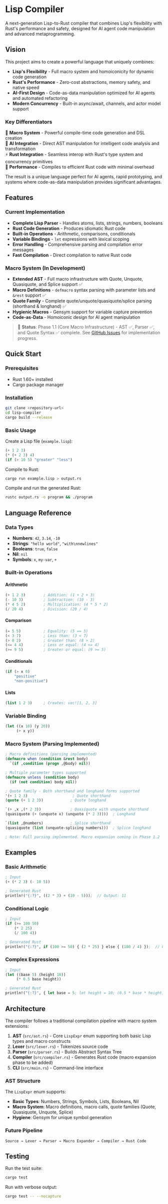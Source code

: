 # Lisp Compiler

A next-generation Lisp-to-Rust compiler that combines Lisp's flexibility with Rust's performance and safety, designed for AI agent code manipulation and advanced metaprogramming.

## Vision

This project aims to create a powerful language that uniquely combines:

- **Lisp's Flexibility** - Full macro system and homoiconicity for dynamic code generation
- **Rust's Performance** - Zero-cost abstractions, memory safety, and native speed  
- **AI-First Design** - Code-as-data manipulation optimized for AI agents and automated refactoring
- **Modern Concurrency** - Built-in async/await, channels, and actor model support

### Key Differentiators

🔧 **Macro System** - Powerful compile-time code generation and DSL creation  
🤖 **AI Integration** - Direct AST manipulation for intelligent code analysis and transformation  
⚡ **Rust Integration** - Seamless interop with Rust's type system and concurrency primitives  
🚀 **Performance** - Compiles to efficient Rust code with minimal overhead

The result is a unique language perfect for AI agents, rapid prototyping, and systems where code-as-data manipulation provides significant advantages.

## Features

### Current Implementation
- **Complete Lisp Parser** - Handles atoms, lists, strings, numbers, booleans
- **Rust Code Generation** - Produces idiomatic Rust code
- **Built-in Operations** - Arithmetic, comparisons, conditionals
- **Variable Bindings** - `let` expressions with lexical scoping
- **Error Handling** - Comprehensive parsing and compilation error messages
- **Fast Compilation** - Direct compilation to native Rust code

### Macro System (In Development)
- **Extended AST** - Full macro infrastructure with Quote, Unquote, Quasiquote, and Splice support ✅
- **Macro Definitions** - `defmacro` syntax parsing with parameter lists and `&rest` support ✅
- **Quote Family** - Complete quote/unquote/quasiquote/splice parsing (shorthand & longhand) ✅
- **Hygienic Macros** - Gensym support for variable capture prevention
- **Code-as-Data** - Homoiconic design for AI agent manipulation

> 📍 **Status**: Phase 1.1 (Core Macro Infrastructure) - AST ✅, Parser ✅, and Quote Syntax ✅ complete. See [GitHub Issues](https://github.com/justin4957/rusty-lisp/issues) for implementation progress.

## Quick Start

### Prerequisites

- Rust 1.60+ installed
- Cargo package manager

### Installation

```bash
git clone <repository-url>
cd lisp-compiler
cargo build --release
```

### Basic Usage

Create a Lisp file (`example.lisp`):
```lisp
(+ 1 2 3)
(* (+ 2 3) 4)
(if (> 10 5) "greater" "less")
```

Compile to Rust:
```bash
cargo run example.lisp > output.rs
```

Compile and run the generated Rust:
```bash
rustc output.rs -o program && ./program
```

## Language Reference

### Data Types

- **Numbers**: `42`, `3.14`, `-10`
- **Strings**: `"hello world"`, `"with\nnewlines"`
- **Booleans**: `true`, `false`
- **Nil**: `nil`
- **Symbols**: `x`, `my-var`, `+`

### Built-in Operations

#### Arithmetic
```lisp
(+ 1 2 3)        ; Addition: (1 + 2 + 3)
(- 10 3)         ; Subtraction: (10 - 3)
(* 4 5 2)        ; Multiplication: (4 * 5 * 2)
(/ 20 4)         ; Division: (20 / 4)
```

#### Comparison
```lisp
(= 5 5)          ; Equality: (5 == 5)
(< 3 7)          ; Less than: (3 < 7)
(> 8 2)          ; Greater than: (8 > 2)
(<= 4 4)         ; Less or equal: (4 <= 4)
(>= 9 5)         ; Greater or equal: (9 >= 5)
```

#### Conditionals
```lisp
(if (> x 0) 
    "positive" 
    "non-positive")
```

#### Lists
```lisp
(list 1 2 3)     ; Creates: vec![1, 2, 3]
```

### Variable Binding
```lisp
(let ((x 10) (y 20)) 
     (+ x y))
```

### Macro System (Parsing Implemented)
```lisp
; Macro definitions (parsing implemented)
(defmacro when (condition &rest body)
  `(if ,condition (progn ,@body) nil))

; Multiple parameter types supported
(defmacro unless (condition body)
  (if (not condition) body nil))

; Quote family - Both shorthand and longhand forms supported
'(+ 1 2 3)                    ; Quote shorthand
(quote (+ 1 2 3))            ; Quote longhand

`(+ ,x ,(* 2 3))             ; Quasiquote with unquote shorthand
(quasiquote (+ (unquote x) (unquote (* 2 3))))  ; Longhand

`(list ,@numbers)            ; Splice shorthand  
(quasiquote (list (unquote-splicing numbers)))  ; Splice longhand

; Note: Full parsing implemented. Macro expansion coming in Phase 1.2
```

## Examples

### Basic Arithmetic
```lisp
; Input
(+ (* 2 3) (- 10 5))

; Generated Rust
println!("{:?}", ((2 * 3) + (10 - 5)));  // Output: 11
```

### Conditional Logic
```lisp
; Input
(if (>= 100 50) 
    (* 2 25) 
    (/ 100 4))

; Generated Rust
println!("{:?}", if (100 >= 50) { (2 * 25) } else { (100 / 4) });  // Output: 50
```

### Complex Expressions
```lisp
; Input
(let ((base 5) (height 10))
     (* 0.5 base height))

; Generated Rust
println!("{:?}", { let base = 5; let height = 10; (0.5 * base * height) });  // Output: 25
```

## Architecture

The compiler follows a traditional compilation pipeline with macro system extensions:

1. **AST** (`src/ast.rs`) - Core `LispExpr` enum supporting both basic Lisp types and macro constructs
2. **Lexer** (`src/lexer.rs`) - Tokenizes source code
3. **Parser** (`src/parser.rs`) - Builds Abstract Syntax Tree
4. **Compiler** (`src/compiler.rs`) - Generates Rust code (macro expansion phase to be added)
5. **CLI** (`src/main.rs`) - Command-line interface

### AST Structure
The `LispExpr` enum supports:
- **Basic Types**: Numbers, Strings, Symbols, Lists, Booleans, Nil
- **Macro System**: Macro definitions, macro calls, quote families (Quote, Quasiquote, Unquote, Splice)
- **Hygiene**: Gensym for unique symbol generation

### Future Pipeline
```
Source → Lexer → Parser → Macro Expander → Compiler → Rust Code
```

## Testing

Run the test suite:
```bash
cargo test
```

Run with verbose output:
```bash
cargo test -- --nocapture
```

